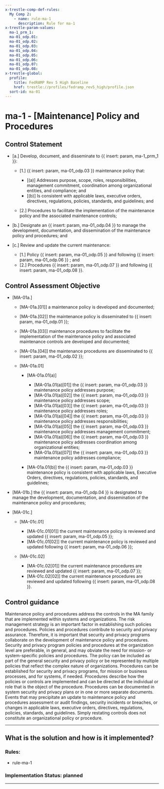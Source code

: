```yaml
---
x-trestle-comp-def-rules:
  My Comp 2:
    - name: rule-ma-1
      description: Rule for ma-1
x-trestle-param-values:
  ma-1_prm_1:
  ma-01_odp.01:
  ma-01_odp.02:
  ma-01_odp.03:
  ma-01_odp.04:
  ma-01_odp.05:
  ma-01_odp.06:
  ma-01_odp.07:
  ma-01_odp.08:
x-trestle-global:
  profile:
    title: FedRAMP Rev 5 High Baseline
    href: trestle://profiles/fedramp_rev5_high/profile.json
  sort-id: ma-01
---
```


# ma-1 - \[Maintenance\] Policy and Procedures

## Control Statement

- \[a.\] Develop, document, and disseminate to {{ insert: param, ma-1_prm_1 }}:

  - \[1.\] {{ insert: param, ma-01_odp.03 }} maintenance policy that:

    - \[(a)\] Addresses purpose, scope, roles, responsibilities, management commitment, coordination among organizational entities, and compliance; and
    - \[(b)\] Is consistent with applicable laws, executive orders, directives, regulations, policies, standards, and guidelines; and

  - \[2.\] Procedures to facilitate the implementation of the maintenance policy and the associated maintenance controls;

- \[b.\] Designate an {{ insert: param, ma-01_odp.04 }} to manage the development, documentation, and dissemination of the maintenance policy and procedures; and

- \[c.\] Review and update the current maintenance:

  - \[1.\] Policy {{ insert: param, ma-01_odp.05 }} and following {{ insert: param, ma-01_odp.06 }} ; and
  - \[2.\] Procedures {{ insert: param, ma-01_odp.07 }} and following {{ insert: param, ma-01_odp.08 }}.

## Control Assessment Objective

- \[MA-01a.\]

  - \[MA-01a.[01]\] a maintenance policy is developed and documented;
  - \[MA-01a.[02]\] the maintenance policy is disseminated to {{ insert: param, ma-01_odp.01 }};
  - \[MA-01a.[03]\] maintenance procedures to facilitate the implementation of the maintenance policy and associated maintenance controls are developed and documented;
  - \[MA-01a.[04]\] the maintenance procedures are disseminated to {{ insert: param, ma-01_odp.02 }};
  - \[MA-01a.01\]

    - \[MA-01a.01(a)\]

      - \[MA-01a.01(a)[01]\] the {{ insert: param, ma-01_odp.03 }} maintenance policy addresses purpose;
      - \[MA-01a.01(a)[02]\] the {{ insert: param, ma-01_odp.03 }} maintenance policy addresses scope;
      - \[MA-01a.01(a)[03]\] the {{ insert: param, ma-01_odp.03 }} maintenance policy addresses roles;
      - \[MA-01a.01(a)[04]\] the {{ insert: param, ma-01_odp.03 }} maintenance policy addresses responsibilities;
      - \[MA-01a.01(a)[05]\] the {{ insert: param, ma-01_odp.03 }} maintenance policy addresses management commitment;
      - \[MA-01a.01(a)[06]\] the {{ insert: param, ma-01_odp.03 }} maintenance policy addresses coordination among organizational entities;
      - \[MA-01a.01(a)[07]\] the {{ insert: param, ma-01_odp.03 }} maintenance policy addresses compliance;

    - \[MA-01a.01(b)\] the {{ insert: param, ma-01_odp.03 }} maintenance policy is consistent with applicable laws, Executive Orders, directives, regulations, policies, standards, and guidelines;

- \[MA-01b.\] the {{ insert: param, ma-01_odp.04 }} is designated to manage the development, documentation, and dissemination of the maintenance policy and procedures;

- \[MA-01c.\]

  - \[MA-01c.01\]

    - \[MA-01c.01[01]\] the current maintenance policy is reviewed and updated {{ insert: param, ma-01_odp.05 }};
    - \[MA-01c.01[02]\] the current maintenance policy is reviewed and updated following {{ insert: param, ma-01_odp.06 }};

  - \[MA-01c.02\]

    - \[MA-01c.02[01]\] the current maintenance procedures are reviewed and updated {{ insert: param, ma-01_odp.07 }};
    - \[MA-01c.02[02]\] the current maintenance procedures are reviewed and updated following {{ insert: param, ma-01_odp.08 }}.

## Control guidance

Maintenance policy and procedures address the controls in the MA family that are implemented within systems and organizations. The risk management strategy is an important factor in establishing such policies and procedures. Policies and procedures contribute to security and privacy assurance. Therefore, it is important that security and privacy programs collaborate on the development of maintenance policy and procedures. Security and privacy program policies and procedures at the organization level are preferable, in general, and may obviate the need for mission- or system-specific policies and procedures. The policy can be included as part of the general security and privacy policy or be represented by multiple policies that reflect the complex nature of organizations. Procedures can be established for security and privacy programs, for mission or business processes, and for systems, if needed. Procedures describe how the policies or controls are implemented and can be directed at the individual or role that is the object of the procedure. Procedures can be documented in system security and privacy plans or in one or more separate documents. Events that may precipitate an update to maintenance policy and procedures assessment or audit findings, security incidents or breaches, or changes in applicable laws, executive orders, directives, regulations, policies, standards, and guidelines. Simply restating controls does not constitute an organizational policy or procedure.

______________________________________________________________________

## What is the solution and how is it implemented?

<!-- For implementation status enter one of: implemented, partial, planned, alternative, not-applicable -->

<!-- Note that the list of rules under ### Rules: is read-only and changes will not be captured after assembly to JSON -->

<!-- Add control implementation description here for control: ma-1 -->

### Rules:

  - rule-ma-1

### Implementation Status: planned

______________________________________________________________________
